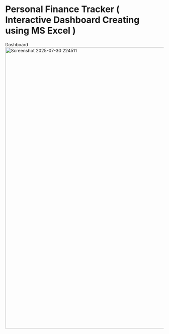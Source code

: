 # Personal Finance Tracker ( Interactive Dashboard Creating using MS Excel )
Dashboard 
<img width="1909" height="895" alt="Screenshot 2025-07-30 224511" src="https://github.com/user-attachments/assets/94c6b289-e50e-43e7-968a-6d15388a4710" />
